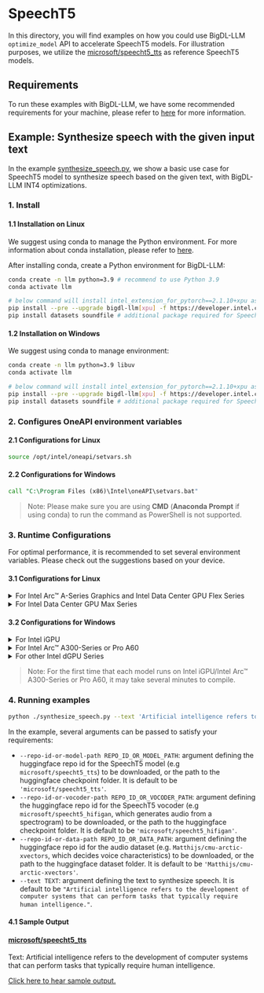 # SpeechT5
In this directory, you will find examples on how you could use BigDL-LLM `optimize_model` API to accelerate SpeechT5 models. For illustration purposes, we utilize the [microsoft/speecht5_tts](https://huggingface.co/microsoft/speecht5_tts) as reference SpeechT5 models.

## Requirements
To run these examples with BigDL-LLM, we have some recommended requirements for your machine, please refer to [here](../README.md#recommended-requirements) for more information.

## Example: Synthesize speech with the given input text
In the example [synthesize_speech.py](./synthesize_speech.py), we show a basic use case for SpeechT5 model to synthesize speech based on the given text, with BigDL-LLM INT4 optimizations.
### 1. Install
#### 1.1 Installation on Linux
We suggest using conda to manage the Python environment. For more information about conda installation, please refer to [here](https://docs.conda.io/en/latest/miniconda.html#).

After installing conda, create a Python environment for BigDL-LLM:
```bash
conda create -n llm python=3.9 # recommend to use Python 3.9
conda activate llm

# below command will install intel_extension_for_pytorch==2.1.10+xpu as default
pip install --pre --upgrade bigdl-llm[xpu] -f https://developer.intel.com/ipex-whl-stable-xpu
pip install datasets soundfile # additional package required for SpeechT5 to conduct generation
```

#### 1.2 Installation on Windows
We suggest using conda to manage environment:
```bash
conda create -n llm python=3.9 libuv
conda activate llm

# below command will install intel_extension_for_pytorch==2.1.10+xpu as default
pip install --pre --upgrade bigdl-llm[xpu] -f https://developer.intel.com/ipex-whl-stable-xpu
pip install datasets soundfile # additional package required for SpeechT5 to conduct generation
```

### 2. Configures OneAPI environment variables
#### 2.1 Configurations for Linux
```bash
source /opt/intel/oneapi/setvars.sh
```

#### 2.2 Configurations for Windows
```cmd
call "C:\Program Files (x86)\Intel\oneAPI\setvars.bat"
```
> Note: Please make sure you are using **CMD** (**Anaconda Prompt** if using conda) to run the command as PowerShell is not supported.
### 3. Runtime Configurations
For optimal performance, it is recommended to set several environment variables. Please check out the suggestions based on your device.
#### 3.1 Configurations for Linux
<details>

<summary>For Intel Arc™ A-Series Graphics and Intel Data Center GPU Flex Series</summary>

```bash
export USE_XETLA=OFF
export SYCL_PI_LEVEL_ZERO_USE_IMMEDIATE_COMMANDLISTS=1
```

</details>

<details>

<summary>For Intel Data Center GPU Max Series</summary>

```bash
export LD_PRELOAD=${LD_PRELOAD}:${CONDA_PREFIX}/lib/libtcmalloc.so
export SYCL_PI_LEVEL_ZERO_USE_IMMEDIATE_COMMANDLISTS=1
export ENABLE_SDP_FUSION=1
```
> Note: Please note that `libtcmalloc.so` can be installed by `conda install -c conda-forge -y gperftools=2.10`.
</details>

#### 3.2 Configurations for Windows
<details>

<summary>For Intel iGPU</summary>

```cmd
set SYCL_CACHE_PERSISTENT=1
set BIGDL_LLM_XMX_DISABLED=1
```

</details>

<details>

<summary>For Intel Arc™ A300-Series or Pro A60</summary>

```cmd
set SYCL_CACHE_PERSISTENT=1
```

</details>

<details>

<summary>For other Intel dGPU Series</summary>

There is no need to set further environment variables.

</details>

> Note: For the first time that each model runs on Intel iGPU/Intel Arc™ A300-Series or Pro A60, it may take several minutes to compile.
### 4. Running examples

```bash
python ./synthesize_speech.py --text 'Artificial intelligence refers to the development of computer systems that can perform tasks that typically require human intelligence.'
```

In the example, several arguments can be passed to satisfy your requirements:

- `--repo-id-or-model-path REPO_ID_OR_MODEL_PATH`: argument defining the huggingface repo id for the SpeechT5 model (e.g `microsoft/speecht5_tts`) to be downloaded, or the path to the huggingface checkpoint folder. It is default to be `'microsoft/speecht5_tts'`.
- `--repo-id-or-vocoder-path REPO_ID_OR_VOCODER_PATH`: argument defining the huggingface repo id for the SpeechT5 vocoder (e.g `microsoft/speecht5_hifigan`, which generates audio from a spectrogram) to be downloaded, or the path to the huggingface checkpoint folder. It is default to be `'microsoft/speecht5_hifigan'`.
- `--repo-id-or-data-path REPO_ID_OR_DATA_PATH`: argument defining the huggingface repo id for the audio dataset (e.g. `Matthijs/cmu-arctic-xvectors`, which decides voice characteristics) to be downloaded, or the path to the huggingface dataset folder. It is default to be `'Matthijs/cmu-arctic-xvectors'`.
- `--text TEXT`: argument defining the text to synthesize speech. It is default to be `"Artificial intelligence refers to the development of computer systems that can perform tasks that typically require human intelligence."`.

#### 4.1 Sample Output

#### [microsoft/speecht5_tts](https://huggingface.co/microsoft/speecht5_tts)

Text: Artificial intelligence refers to the development of computer systems that can perform tasks that typically require human intelligence.

[Click here to hear sample output.](https://llm-assets.readthedocs.io/en/latest/_downloads/f0bebfbe8c350b71fe565a82192c079b/speech-t5-example-output.wav)
